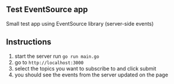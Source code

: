 ## Test EventSource app

Small test app using EventSource library (server-side events)

## Instructions

1. start the server run `go run main.go`
2. go to `http://localhost:3000`
3. select the topics you want to subscribe to and click submit
4. you should see the events from the server updated on the page
